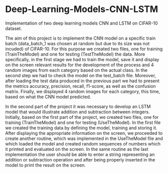# Deep-Learning-Models-CNN-LSTM
Implementation of two deep learning models CNN and LSTM on CIFAR-10 dataset.

The aim of this project is to implement the CNN model on a specific train batch (data_batch_1 was chosen at random but due to its size was not incuded) of CIFAR-10. For this purpose we created two files, one for training (TrainTheModel) and one for testing (TestTheModel) the data. More specifically, in the first stage we had to train the model, save it and display on the screen relevant results for the development of the process and 4 random images from each category based on the actual class. In the second step we had to check the model on the test_batch file. Moreover, after loading the test data produced in the previous part we had to present the metrics accuracy, precision, recall, f1-score, as well as the confusion matrix. Finally, we displayed 4 random images for each category, this time, based on what the CNN model predicted.


In the second part of the project it was necessary to develop an LSTM model that would illustrate addition and subtraction between integers. Initially, based on the first part of the project, we created two files, one for training (TrainTheModel) and one for testing (UseTheModel). In the first file we created the training data by defining the model, training and storing it. After displaying the appropriate information on the screen, we proceeded to create another routine, which was implemented in the UseTheModel file and which loaded the model and created random sequences of numbers which it printed and evaluated on the screen. In the same routine as the last implementation the user should be able to enter a string representing an addition or subtraction operation and after being properly inserted in the model to print the result on the screen. 
